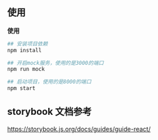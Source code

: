 ## 使用

**使用**
```bash
## 安装项目依赖
npm install

## 开启mock服务，使用的是3000的端口
npm run mock

## 启动项目，使用的是8000的端口
npm start
```

## storybook 文档参考

https://storybook.js.org/docs/guides/guide-react/
